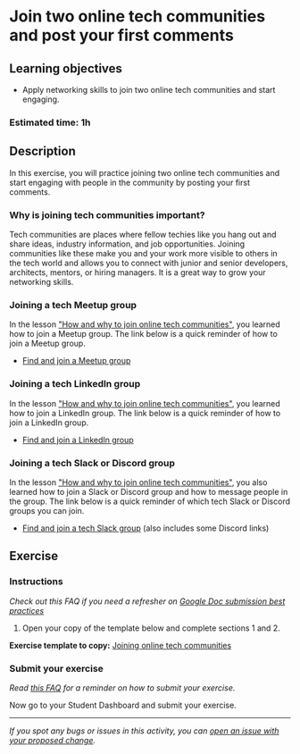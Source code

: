 # Join two online tech communities and post your first comments

## Learning objectives

- Apply networking skills to join two online tech communities and start engaging.

### **Estimated time**: 1h

## Description

In this exercise, you will practice joining two online tech communities and start engaging with people in the community by posting your first comments.

### Why is joining tech communities important?

Tech communities are places where fellow techies like you hang out and share ideas, industry information, and job opportunities. Joining communities like these make you and your work more visible to others in the tech world and allows you to connect with junior and senior developers, architects, mentors, or hiring managers. It is a great way to grow your networking skills.

### Joining a tech Meetup group

In the lesson ["How and why to join online tech communities"](how-and-why-to-join-online-tech-communities.md), you learned how to join a Meetup group. The link below is a quick reminder of how to join a Meetup group.

- [Find and join a Meetup group](https://edu.gcfglobal.org/en/meetup/joining-a-meetup-group/1/)

### Joining a tech LinkedIn group

In the lesson ["How and why to join online tech communities"](how-and-why-to-join-online-tech-communities.md), you learned how to join a LinkedIn group. The link below is a quick reminder of how to join a LinkedIn group.

- [Find and join a LinkedIn group](https://www.linkedin.com/help/linkedin/answer/186/find-and-join-a-linkedin-group?lang=en)

### Joining a tech Slack or Discord group

In the lesson ["How and why to join online tech communities"](how-and-why-to-join-online-tech-communities.md), you also learned how to join a Slack or Discord group and how to message people in the group. The link below is a quick reminder of which tech Slack or Discord groups you can join.

- [Find and join a tech Slack group](https://microverse.zendesk.com/hc/en-us/articles/360051489133-How-to-use-Slack-channels-to-network-and-build-relationships) (also includes some Discord links)

## Exercise

### Instructions

*Check out this FAQ if you need a refresher on [Google Doc submission best practices](https://microverse.zendesk.com/hc/en-us/articles/360063156813)*

1. Open your copy of the template below and complete sections 1 and 2.

**Exercise template to copy:** [Joining online tech communities](https://docs.google.com/document/d/14i8o-Xu4Rm8T2brYAl-CvmY1E0FxdARTfrVL_6WenTA/edit)

### Submit your exercise

*Read [this FAQ](https://microverse.zendesk.com/hc/en-us/articles/360061344234) for a reminder on how to submit your exercise.*

Now go to your Student Dashboard and submit your exercise.

------

_If you spot any bugs or issues in this activity, you can [open an issue with your proposed change](https://github.com/microverseinc/curriculum-transversal-skills/blob/main/git-github/articles/open_issue.md)._

